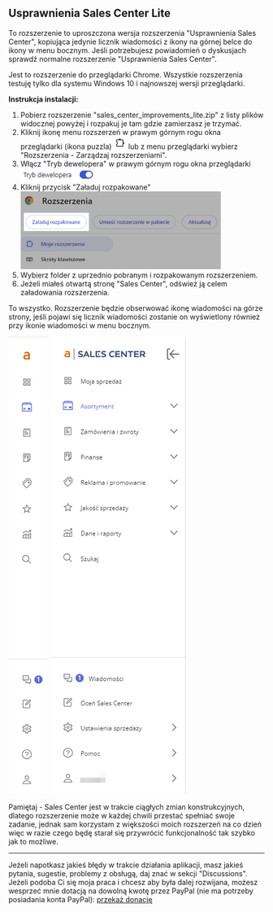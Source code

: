 ## Usprawnienia Sales Center Lite
To rozszerzenie to uproszczona wersja rozszerzenia "Usprawnienia Sales Center", kopiująca jedynie licznik wiadomości z ikony na górnej belce do ikony w menu bocznym. Jeśli potrzebujesz powiadomień o dyskusjach sprawdź normalne rozszerzenie "Usprawnienia Sales Center".

Jest to rozszerzenie do przeglądarki Chrome. Wszystkie rozszerzenia testuję tylko dla systemu Windows 10 i najnowszej wersji przeglądarki.

**Instrukcja instalacji:**
1. Pobierz rozszerzenie "sales_center_improvements_lite.zip" z listy plików widocznej powyżej i rozpakuj je tam gdzie zamierzasz je trzymać.
2. Kliknij ikonę menu rozszerzeń w prawym górnym rogu okna przeglądarki (ikona puzzla) ![Alt text](assets/chrome_extensions_menu_icon.png) lub z menu przeglądarki wybierz "Rozszerzenia - Zarządzaj rozszerzeniami".
3. Włącz "Tryb dewelopera" w prawym górnym rogu okna przeglądarki ![Alt text](assets/chrome_enabled_developer_mode.png)
4. Kliknij przycisk "Załaduj rozpakowane"  
![Alt text](assets/chrome_extensions_load_unpacked_button.png)
5. Wybierz folder z uprzednio pobranym i rozpakowanym rozszerzeniem.
6. Jeżeli miałeś otwartą stronę "Sales Center", odśwież ją celem załadowania rozszerzenia.

To wszystko. Rozszerzenie będzie obserwować ikonę wiadomości na górze strony, jeśli pojawi się licznik wiadomości zostanie on wyświetlony również przy ikonie wiadomości w menu bocznym.

![Alt text](assets/menu_bar_collapsed.png)
![Alt text](assets/menu_bar_pinned.png)

Pamiętaj - Sales Center jest w trakcie ciągłych zmian konstrukcyjnych, dlatego rozszerzenie może w każdej chwili przestać spełniać swoje zadanie, jednak sam korzystam z większości moich rozszerzeń na co dzień więc w razie czego będę starał się przywrócić funkcjonalność tak szybko jak to możliwe.

***
Jeżeli napotkasz jakieś błędy w trakcie działania aplikacji, masz jakieś pytania, sugestie, problemy z obsługą, daj znać w sekcji "Discussions".
Jeżeli podoba Ci się moja praca i chcesz aby była dalej rozwijana, możesz wesprzeć mnie dotacją na dowolną kwotę przez PayPal (nie ma potrzeby posiadania konta PayPal): [przekaż donację](https://www.paypal.com/donate/?hosted_button_id=GVU3UC2ZY85SN&locale.x=pl_PL)
